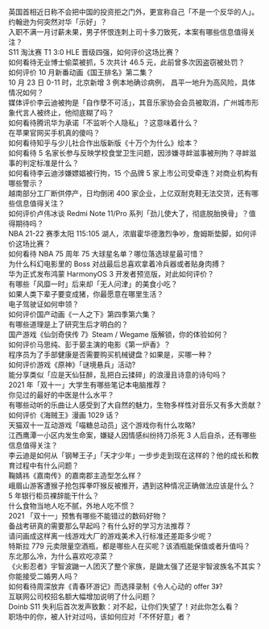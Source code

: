 英国首相近日称不会把中国的投资拒之门外，更宣称自己「不是一个反华的人」。约翰逊为何突然对华「示好」？  
入职不满一月讨薪未果，男子怀恨连刺上司十多刀致死，本案有哪些信息值得关注？  
S11 淘汰赛 T1 3:0 HLE 晋级四强，如何评价这场比赛？  
如何看待无业博士偷菜被抓，5 次共计 46.5 元，此前曾多次因盗窃被处罚？  
如何评价 10 月新番动画《国王排名》第二集？  
10 月 23 日 0-11 时，北京新增 3 例本地确诊病例， 昌平一地升为高风险，具体情况如何？  
媒体评价李云迪被拘是「自作孽不可活」，其音乐家协会会员被取消，广州城市形象代言人被终止，他彻底糊了吗？  
如何看待腾讯华为承诺「不监听个人隐私」？这意味着什么？  
在苹果官网买手机真的傻吗？  
如何看待知乎与少儿社合作出版新版《十万个为什么》绘本？  
如何看待 5 名家长参与反映学校食堂卫生问题，因涉嫌寻衅滋事被刑拘？寻衅滋事的判定标准是什么？  
如何看待李云迪涉嫌嫖娼被行拘，15 个品牌 5 家上市公司受牵连？对商业机构有哪些警示？  
越南部分工厂断供停产，日均倒闭 400 家企业，上亿双耐克鞋无法交货，还有哪些信息值得关注？  
如何评价卢伟冰谈 Redmi Note 11/Pro 系列「劲儿使大了，彻底脱胎换骨」？值得期待吗？  
NBA 21-22 赛季太阳 115:105 湖人，浓眉霍华德激烈争吵，詹姆斯垫脚，如何评价这场比赛？  
如何看待 NBA 75 周年 75 大球星名单？哪位落选球星最可惜？  
为什么科幻电影里的 Boss 对战最后总喜欢拿着冷兵器或者贴身肉搏？  
华为正式发布鸿蒙 HarmonyOS 3 开发者预览版，对此如何评价？  
有哪些「风靡一时」后来却「无人问津」的美食小吃？  
如果人类下辈子要变成猪，你最愿意在哪里生活？  
电子驾驶证如何申领？  
如何评价国产动画《一人之下》第四季第六集？  
有哪些道理是上了研究生后才明白的？  
国产游戏《仙剑奇侠传 7》Steam / Wegame 版解锁，你的体验如何？  
如何评价马思纯、彭于晏主演的电影《第一炉香》？  
程序员为了手部健康是否需要购买机械键盘？如果是，买哪一种？  
如何评价游戏《原神》「谜境悬兵」活动?  
能分享类似「应是天仙狂醉，乱把白云揉碎」的浪漫且诗意的诗句吗？  
2021 年「双十一」大学生有哪些笔记本电脑推荐？  
你见过的最好的中医是什么水平？  
有哪些动听的乐曲让人感受到了大自然的魅力，生物多样性对音乐又有多大贡献？  
如何评价《海贼王》漫画 1029 话？  
天猫双十一互动游戏「喵糖总动员」这个游戏你有什么攻略?  
江西鹰潭一小区内发生命案，嫌疑人因情感纠纷持刀杀死 3 人后自杀，还有哪些信息值得关注？  
李云迪是如何从「钢琴王子」「天才少年」一步步走到现在这样的？他的成长和教育过程中有什么问题？  
鞠婧祎《嘉南传》的嘉南郡主造型怎么样？  
峨眉山游客遭猴子抢包挥拳吓猴反被推开，遇到这种情况正确做法应该是什么？  
5 年银行柜员裸辞能干什么？  
什么食物当地人吃不腻，外地人吃不惯？  
2021 「双十一」预售有哪些不能错过的数码好物？  
备战考研真的需要那么早起吗？有什么好的学习方法推荐？  
请问画成这样离一线游戏大厂的游戏美术入行标准还差距多少呢？  
特斯拉 779 元卖限量空酒瓶，都是哪些人在买呢？该酒瓶能保值或者升值吗？  
东北那么冷，为什么喜欢吃凉菜？  
《火影忍者》宇智波鼬一人团灭了整个家族，是鼬太强了还是宇智波族名不其实？  
你能接受二婚男人吗？  
如何看待周深放弃《青春环游记》而选择录制《令人心动的 offer 3》?  
互联网公司校招名额大幅增加说明了什么问题？  
Doinb S11 失利后首次发声致歉：对不起，让你们失望了！对此你怎么看？  
职场中的你，被人针对过吗，该如何应对「不怀好意」者？  
